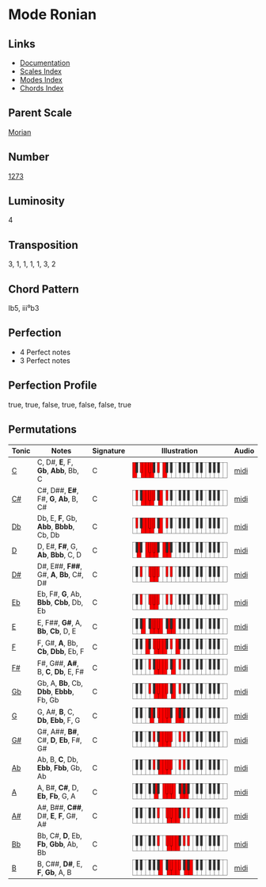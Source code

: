 # Mode Ronian

## Links

- [Documentation](README.md)
- [Scales Index](Scales.md)
- [Modes Index](Modes.md)
- [Chords Index](Chords.md)

## Parent Scale

[Morian](ScaleMorian.md)

## Number

[1273](https://ianring.com/musictheory/scales/1273)

## Luminosity

4

## Transposition

3, 1, 1, 1, 1, 3, 2

## Chord Pattern

Ib5, iii⁰b3

## Perfection

- 4 Perfect notes
- 3 Perfect notes

## Perfection Profile

true, true, false, true, false, false, true

## Permutations

| Tonic | Notes | Signature | Illustration | Audio |
|-------|-------|-----------|--------------|-------|
| [C](ModeCNaturalRonian.md) | C, D#, **E**, F, **Gb**, **Abb**, Bb, C | C | ![CNaturalRonian](ModeCNaturalRonian.png) | [midi](https://github.com/edipermadi/music/blob/main/docs/ModeCNaturalRonian.mid?raw=true) |
| [C#](ModeCSharpRonian.md) | C#, D##, **E#**, F#, **G**, **Ab**, B, C# | C | ![CSharpRonian](ModeCSharpRonian.png) | [midi](https://github.com/edipermadi/music/blob/main/docs/ModeCSharpRonian.mid?raw=true) |
| [Db](ModeDFlatRonian.md) | Db, E, **F**, Gb, **Abb**, **Bbbb**, Cb, Db | C | ![DFlatRonian](ModeDFlatRonian.png) | [midi](https://github.com/edipermadi/music/blob/main/docs/ModeDFlatRonian.mid?raw=true) |
| [D](ModeDNaturalRonian.md) | D, E#, **F#**, G, **Ab**, **Bbb**, C, D | C | ![DNaturalRonian](ModeDNaturalRonian.png) | [midi](https://github.com/edipermadi/music/blob/main/docs/ModeDNaturalRonian.mid?raw=true) |
| [D#](ModeDSharpRonian.md) | D#, E##, **F##**, G#, **A**, **Bb**, C#, D# | C | ![DSharpRonian](ModeDSharpRonian.png) | [midi](https://github.com/edipermadi/music/blob/main/docs/ModeDSharpRonian.mid?raw=true) |
| [Eb](ModeEFlatRonian.md) | Eb, F#, **G**, Ab, **Bbb**, **Cbb**, Db, Eb | C | ![EFlatRonian](ModeEFlatRonian.png) | [midi](https://github.com/edipermadi/music/blob/main/docs/ModeEFlatRonian.mid?raw=true) |
| [E](ModeENaturalRonian.md) | E, F##, **G#**, A, **Bb**, **Cb**, D, E | C | ![ENaturalRonian](ModeENaturalRonian.png) | [midi](https://github.com/edipermadi/music/blob/main/docs/ModeENaturalRonian.mid?raw=true) |
| [F](ModeFNaturalRonian.md) | F, G#, **A**, Bb, **Cb**, **Dbb**, Eb, F | C | ![FNaturalRonian](ModeFNaturalRonian.png) | [midi](https://github.com/edipermadi/music/blob/main/docs/ModeFNaturalRonian.mid?raw=true) |
| [F#](ModeFSharpRonian.md) | F#, G##, **A#**, B, **C**, **Db**, E, F# | C | ![FSharpRonian](ModeFSharpRonian.png) | [midi](https://github.com/edipermadi/music/blob/main/docs/ModeFSharpRonian.mid?raw=true) |
| [Gb](ModeGFlatRonian.md) | Gb, A, **Bb**, Cb, **Dbb**, **Ebbb**, Fb, Gb | C | ![GFlatRonian](ModeGFlatRonian.png) | [midi](https://github.com/edipermadi/music/blob/main/docs/ModeGFlatRonian.mid?raw=true) |
| [G](ModeGNaturalRonian.md) | G, A#, **B**, C, **Db**, **Ebb**, F, G | C | ![GNaturalRonian](ModeGNaturalRonian.png) | [midi](https://github.com/edipermadi/music/blob/main/docs/ModeGNaturalRonian.mid?raw=true) |
| [G#](ModeGSharpRonian.md) | G#, A##, **B#**, C#, **D**, **Eb**, F#, G# | C | ![GSharpRonian](ModeGSharpRonian.png) | [midi](https://github.com/edipermadi/music/blob/main/docs/ModeGSharpRonian.mid?raw=true) |
| [Ab](ModeAFlatRonian.md) | Ab, B, **C**, Db, **Ebb**, **Fbb**, Gb, Ab | C | ![AFlatRonian](ModeAFlatRonian.png) | [midi](https://github.com/edipermadi/music/blob/main/docs/ModeAFlatRonian.mid?raw=true) |
| [A](ModeANaturalRonian.md) | A, B#, **C#**, D, **Eb**, **Fb**, G, A | C | ![ANaturalRonian](ModeANaturalRonian.png) | [midi](https://github.com/edipermadi/music/blob/main/docs/ModeANaturalRonian.mid?raw=true) |
| [A#](ModeASharpRonian.md) | A#, B##, **C##**, D#, **E**, **F**, G#, A# | C | ![ASharpRonian](ModeASharpRonian.png) | [midi](https://github.com/edipermadi/music/blob/main/docs/ModeASharpRonian.mid?raw=true) |
| [Bb](ModeBFlatRonian.md) | Bb, C#, **D**, Eb, **Fb**, **Gbb**, Ab, Bb | C | ![BFlatRonian](ModeBFlatRonian.png) | [midi](https://github.com/edipermadi/music/blob/main/docs/ModeBFlatRonian.mid?raw=true) |
| [B](ModeBNaturalRonian.md) | B, C##, **D#**, E, **F**, **Gb**, A, B | C | ![BNaturalRonian](ModeBNaturalRonian.png) | [midi](https://github.com/edipermadi/music/blob/main/docs/ModeBNaturalRonian.mid?raw=true) |
